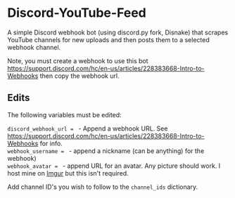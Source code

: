 # Discord-YouTube-Feed

A simple Discord webhook bot (using discord.py fork, Disnake) that scrapes YouTube channels for new uploads and then posts them to a selected webhook channel.

Note, you must create a webhook to use this bot https://support.discord.com/hc/en-us/articles/228383668-Intro-to-Webhooks then copy the webhook url.

## Edits

The following variables must be edited:

`discord_webhook_url = ` - Append a webhook URL. See https://support.discord.com/hc/en-us/articles/228383668-Intro-to-Webhooks for info.   
`webhook_username = ` - append a nickname (can be anything) for the webhook)  
`webhook_avatar = ` - append URL for an avatar. Any picture should work. I host mine on [Imgur](https://imgur.com/upload) but this isn't required.

Add channel ID's you wish to follow to the `channel_ids` dictionary.
